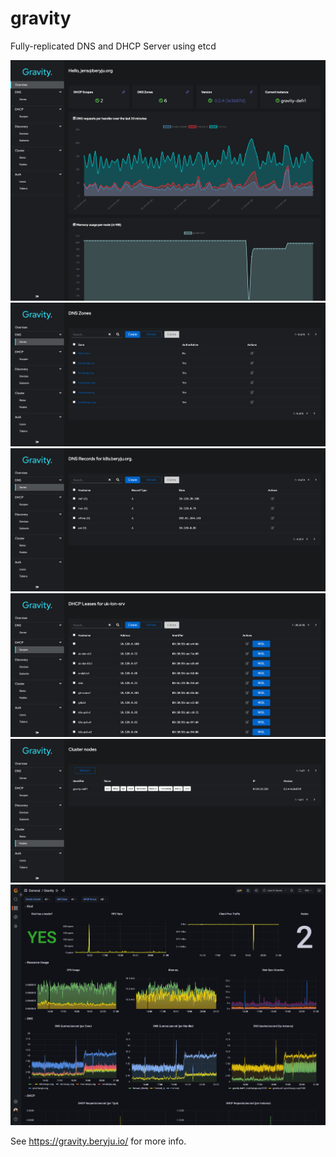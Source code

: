 # gravity

Fully-replicated DNS and DHCP Server using etcd

![](./docs/content/images/overview.png)
![](./docs/content/images/dns_zones.png)
![](./docs/content/images/dns_records.png)
![](./docs/content/images/dhcp_leases.png)
![](./docs/content/images/cluster_nodes.png)
![](./docs/content/images/grafana.png)

See https://gravity.beryju.io/ for more info.
